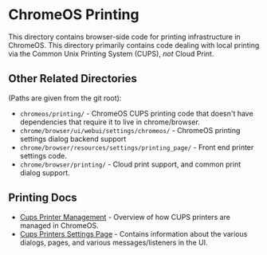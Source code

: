 # ChromeOS Printing

This directory contains browser-side code for printing infrastructure in
ChromeOS.  This directory primarily contains code dealing with local printing
via the Common Unix Printing System (CUPS), *not* Cloud Print.

## Other Related Directories

(Paths are given from the git root):

* `chromeos/printing/` - ChromeOS CUPS printing code that doesn't have
  dependencies that require it to live in chrome/browser.
* `chrome/browser/ui/webui/settings/chromeos/` - ChromeOS printing settings
  dialog backend support
* `chrome/browser/resources/settings/printing_page/` - Front end printer
  settings code.
* `chrome/browser/printing/` - Cloud print support, and common print dialog
  support.

## Printing Docs

* [Cups Printer Management](cups_printer_management.md) - Overview of how CUPS
  printers are managed in ChromeOS.
* [Cups Printers Settings Page](cups_printers_settings_page.md) - Contains
  information about the various dialogs, pages, and various messages/listeners
  in the UI.
